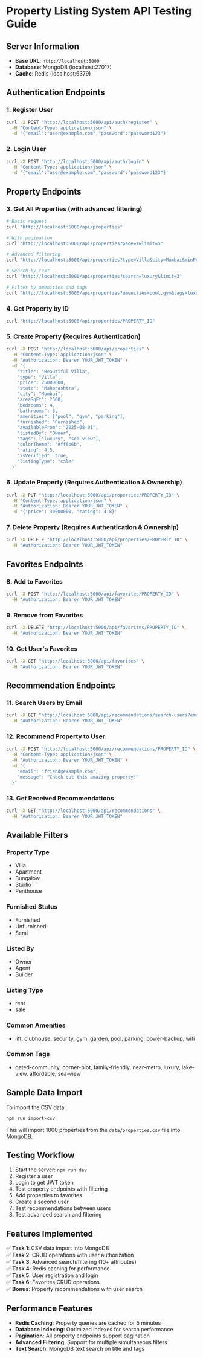 # Property Listing System API Testing Guide

## Server Information
- **Base URL**: `http://localhost:5000`
- **Database**: MongoDB (localhost:27017)
- **Cache**: Redis (localhost:6379)

## Authentication Endpoints

### 1. Register User
```bash
curl -X POST "http://localhost:5000/api/auth/register" \
  -H "Content-Type: application/json" \
  -d '{"email":"user@example.com","password":"password123"}'
```

### 2. Login User
```bash
curl -X POST "http://localhost:5000/api/auth/login" \
  -H "Content-Type: application/json" \
  -d '{"email":"user@example.com","password":"password123"}'
```

## Property Endpoints

### 3. Get All Properties (with advanced filtering)
```bash
# Basic request
curl "http://localhost:5000/api/properties"

# With pagination
curl "http://localhost:5000/api/properties?page=1&limit=5"

# Advanced filtering
curl "http://localhost:5000/api/properties?type=Villa&city=Mumbai&minPrice=10000000&maxPrice=50000000&bedrooms=4&furnished=Furnished&sortBy=price&sortOrder=asc&limit=3"

# Search by text
curl "http://localhost:5000/api/properties?search=luxury&limit=3"

# Filter by amenities and tags
curl "http://localhost:5000/api/properties?amenities=pool,gym&tags=luxury,sea-view&limit=3"
```

### 4. Get Property by ID
```bash
curl "http://localhost:5000/api/properties/PROPERTY_ID"
```

### 5. Create Property (Requires Authentication)
```bash
curl -X POST "http://localhost:5000/api/properties" \
  -H "Content-Type: application/json" \
  -H "Authorization: Bearer YOUR_JWT_TOKEN" \
  -d '{
    "title": "Beautiful Villa",
    "type": "Villa",
    "price": 25000000,
    "state": "Maharashtra",
    "city": "Mumbai",
    "areaSqFt": 2500,
    "bedrooms": 4,
    "bathrooms": 3,
    "amenities": ["pool", "gym", "parking"],
    "furnished": "Furnished",
    "availableFrom": "2025-08-01",
    "listedBy": "Owner",
    "tags": ["luxury", "sea-view"],
    "colorTheme": "#ff6b6b",
    "rating": 4.5,
    "isVerified": true,
    "listingType": "sale"
  }'
```

### 6. Update Property (Requires Authentication & Ownership)
```bash
curl -X PUT "http://localhost:5000/api/properties/PROPERTY_ID" \
  -H "Content-Type: application/json" \
  -H "Authorization: Bearer YOUR_JWT_TOKEN" \
  -d '{"price": 30000000, "rating": 4.8}'
```

### 7. Delete Property (Requires Authentication & Ownership)
```bash
curl -X DELETE "http://localhost:5000/api/properties/PROPERTY_ID" \
  -H "Authorization: Bearer YOUR_JWT_TOKEN"
```

## Favorites Endpoints

### 8. Add to Favorites
```bash
curl -X POST "http://localhost:5000/api/favorites/PROPERTY_ID" \
  -H "Authorization: Bearer YOUR_JWT_TOKEN"
```

### 9. Remove from Favorites
```bash
curl -X DELETE "http://localhost:5000/api/favorites/PROPERTY_ID" \
  -H "Authorization: Bearer YOUR_JWT_TOKEN"
```

### 10. Get User's Favorites
```bash
curl -X GET "http://localhost:5000/api/favorites" \
  -H "Authorization: Bearer YOUR_JWT_TOKEN"
```

## Recommendation Endpoints

### 11. Search Users by Email
```bash
curl -X GET "http://localhost:5000/api/recommendations/search-users?email=friend" \
  -H "Authorization: Bearer YOUR_JWT_TOKEN"
```

### 12. Recommend Property to User
```bash
curl -X POST "http://localhost:5000/api/recommendations/PROPERTY_ID" \
  -H "Content-Type: application/json" \
  -H "Authorization: Bearer YOUR_JWT_TOKEN" \
  -d '{
    "email": "friend@example.com",
    "message": "Check out this amazing property!"
  }'
```

### 13. Get Received Recommendations
```bash
curl -X GET "http://localhost:5000/api/recommendations" \
  -H "Authorization: Bearer YOUR_JWT_TOKEN"
```

## Available Filters

### Property Type
- Villa
- Apartment  
- Bungalow
- Studio
- Penthouse

### Furnished Status
- Furnished
- Unfurnished
- Semi

### Listed By
- Owner
- Agent
- Builder

### Listing Type
- rent
- sale

### Common Amenities
- lift, clubhouse, security, gym, garden, pool, parking, power-backup, wifi

### Common Tags
- gated-community, corner-plot, family-friendly, near-metro, luxury, lake-view, affordable, sea-view

## Sample Data Import

To import the CSV data:
```bash
npm run import-csv
```

This will import 1000 properties from the `data/properties.csv` file into MongoDB.

## Testing Workflow

1. Start the server: `npm run dev`
2. Register a user
3. Login to get JWT token
4. Test property endpoints with filtering
5. Add properties to favorites
6. Create a second user
7. Test recommendations between users
8. Test advanced search and filtering

## Features Implemented

✅ **Task 1**: CSV data import into MongoDB  
✅ **Task 2**: CRUD operations with user authorization  
✅ **Task 3**: Advanced search/filtering (10+ attributes)  
✅ **Task 4**: Redis caching for performance  
✅ **Task 5**: User registration and login  
✅ **Task 6**: Favorites CRUD operations  
✅ **Bonus**: Property recommendations with user search  

## Performance Features

- **Redis Caching**: Property queries are cached for 5 minutes
- **Database Indexing**: Optimized indexes for search performance
- **Pagination**: All property endpoints support pagination
- **Advanced Filtering**: Support for multiple simultaneous filters
- **Text Search**: MongoDB text search on title and tags 